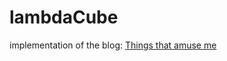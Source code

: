 # lambdaCube

implementation of the blog:
[Things that amuse me](https://augustss.blogspot.com/2007/10/simpler-easier-in-recent-paper-simply.html?m=1)

